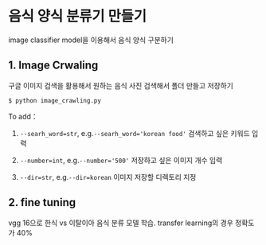 # 음식 양식 분류기 만들기  
image classifier model을 이용해서 음식 양식 구분하기  

## 1. Image Crwaling
구글 이미지 검색을 활용해서 원하는 음식 사진 검색해서 폴더 만들고 저장하기

```
$ python image_crawling.py
```

To add：

1. ```--searh_word=str```, e.g.```--searh_word='korean food'``` 검색하고 싶은 키워드 입력

2. ```--number=int```, e.g.```--number='500'``` 저장하고 싶은 이미지 개수 입력

3. ```--dir=str```, e.g.```--dir=korean``` 이미지 저장할 디렉토리 지정

## 2. fine tuning
vgg 16으로 한식 vs 이탈이아 음식 분류 모델 학습. transfer learning의 경우 정확도가 40%
